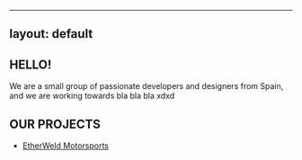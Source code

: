 
---
layout: default
---

## HELLO!
We are a small group of passionate developers and designers from Spain, and we are working towards bla bla bla xdxd

## OUR PROJECTS

* [EtherWeld Motorsports](https://greenonionstudios.github.io/EtherweldMotorsports/)







